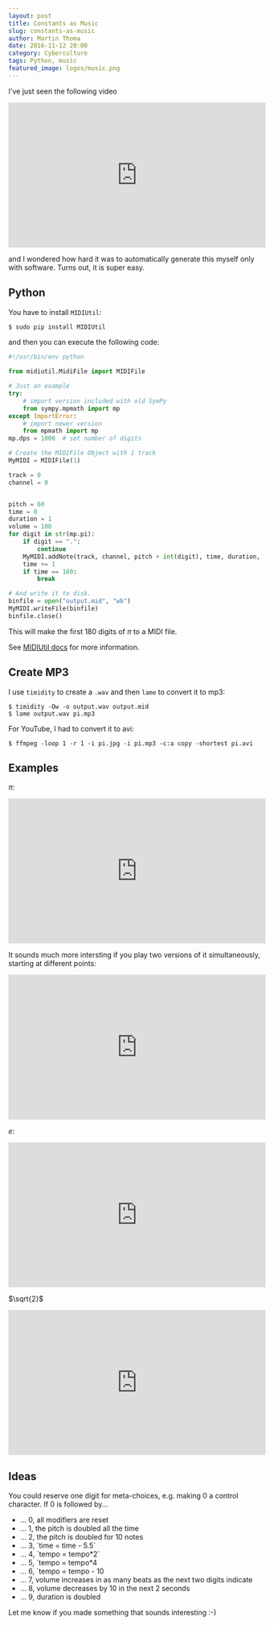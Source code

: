 ```yaml
---
layout: post
title: Constants as Music
slug: constants-as-music
author: Martin Thoma
date: 2016-11-12 20:00
category: Cyberculture
tags: Python, music
featured_image: logos/music.png
---
```


I've just seen the following video

<iframe width="512" height="288" src="https://www.youtube-nocookie.com/embed/wK7tq7L0N8E?rel=0" frameborder="0" allowfullscreen></iframe>

and I wondered how hard it was to automatically generate this myself only with
software. Turns out, it is super easy.


## Python

You have to install `MIDIUtil`:

```bash
$ sudo pip install MIDIUtil
```

and then you can execute the following code:

```python
#!/usr/bin/env python

from midiutil.MidiFile import MIDIFile

# Just an example
try:
    # import version included with old SymPy
    from sympy.mpmath import mp
except ImportError:
    # import newer version
    from mpmath import mp
mp.dps = 1000  # set number of digits

# Create the MIDIFile Object with 1 track
MyMIDI = MIDIFile(1)

track = 0
channel = 0


pitch = 60
time = 0
duration = 1
volume = 100
for digit in str(mp.pi):
    if digit == ".":
        continue
    MyMIDI.addNote(track, channel, pitch + int(digit), time, duration, volume)
    time += 1
    if time == 180:
        break

# And write it to disk.
binfile = open("output.mid", "wb")
MyMIDI.writeFile(binfile)
binfile.close()
```

This will make the first 180 digits of $\pi$ to a MIDI file.

See [MIDIUtil docs](http://midiutil.readthedocs.io/en/latest/) for more
information.


## Create MP3

I use `timidity` to create a `.wav` and then `lame` to convert it to mp3:

```
$ timidity -Ow -o output.wav output.mid
$ lame output.wav pi.mp3
```

For YouTube, I had to convert it to avi:

```
$ ffmpeg -loop 1 -r 1 -i pi.jpg -i pi.mp3 -c:a copy -shortest pi.avi
```


## Examples

$\pi$:

<iframe width="512" height="288" src="https://www.youtube-nocookie.com/embed/FQOcFjFdFWc?rel=0" frameborder="0" allowfullscreen></iframe>

It sounds much more intersting if you play two versions of it simultaneously, starting at different points:

<iframe width="512" height="288" src="https://www.youtube-nocookie.com/embed/-rRIg95QJHc?rel=0" frameborder="0" allowfullscreen></iframe>

$e$:

<iframe width="512" height="288" src="https://www.youtube-nocookie.com/embed/URnjSCYupu4?rel=0" frameborder="0" allowfullscreen></iframe>

$\sqrt{2}$

<iframe width="512" height="288" src="https://www.youtube-nocookie.com/embed/DKPSRozxUHA?rel=0" frameborder="0" allowfullscreen></iframe>

## Ideas

You could reserve one digit for meta-choices, e.g. making 0 a control character.
If 0 is followed by...

<ul>
     <li>... 0, all modifiers are reset</li>
     <li>... 1, the pitch is doubled all the time</li>
     <li>... 2, the pitch is doubled for 10 notes</li>
     <li>... 3, `time = time - 5.5`</li>
     <li>... 4, `tempo = tempo*2`</li>
     <li>... 5, `tempo = tempo*4</li>
     <li>... 6, `tempo = tempo - 10</li>
     <li>... 7, volume increases in as many beats as the next two digits indicate</li>
     <li>... 8, volume decreases by 10 in the next 2 seconds</li>
     <li>... 9, duration is doubled</li>
 </ul>

Let me know if you made something that sounds interesting :-)
